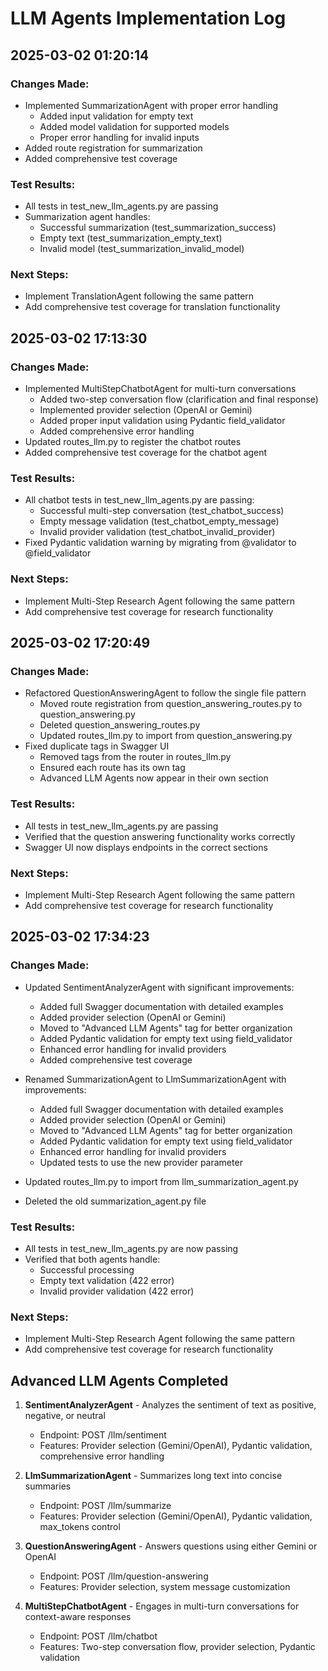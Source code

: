 # LLM Agents Implementation Log

## 2025-03-02 01:20:14

### Changes Made:
- Implemented SummarizationAgent with proper error handling
  - Added input validation for empty text
  - Added model validation for supported models
  - Proper error handling for invalid inputs
- Added route registration for summarization
- Added comprehensive test coverage

### Test Results:
- All tests in test_new_llm_agents.py are passing
- Summarization agent handles:
  - Successful summarization (test_summarization_success)
  - Empty text (test_summarization_empty_text)
  - Invalid model (test_summarization_invalid_model)

### Next Steps:
- Implement TranslationAgent following the same pattern
- Add comprehensive test coverage for translation functionality

## 2025-03-02 17:13:30

### Changes Made:
- Implemented MultiStepChatbotAgent for multi-turn conversations
  - Added two-step conversation flow (clarification and final response)
  - Implemented provider selection (OpenAI or Gemini)
  - Added proper input validation using Pydantic field_validator
  - Added comprehensive error handling
- Updated routes_llm.py to register the chatbot routes
- Added comprehensive test coverage for the chatbot agent

### Test Results:
- All chatbot tests in test_new_llm_agents.py are passing:
  - Successful multi-step conversation (test_chatbot_success)
  - Empty message validation (test_chatbot_empty_message)
  - Invalid provider validation (test_chatbot_invalid_provider)
- Fixed Pydantic validation warning by migrating from @validator to @field_validator

### Next Steps:
- Implement Multi-Step Research Agent following the same pattern
- Add comprehensive test coverage for research functionality

## 2025-03-02 17:20:49

### Changes Made:
- Refactored QuestionAnsweringAgent to follow the single file pattern
  - Moved route registration from question_answering_routes.py to question_answering.py
  - Deleted question_answering_routes.py
  - Updated routes_llm.py to import from question_answering.py
- Fixed duplicate tags in Swagger UI
  - Removed tags from the router in routes_llm.py
  - Ensured each route has its own tag
  - Advanced LLM Agents now appear in their own section

### Test Results:
- All tests in test_new_llm_agents.py are passing
- Verified that the question answering functionality works correctly
- Swagger UI now displays endpoints in the correct sections

### Next Steps:
- Implement Multi-Step Research Agent following the same pattern
- Add comprehensive test coverage for research functionality

## 2025-03-02 17:34:23

### Changes Made:
- Updated SentimentAnalyzerAgent with significant improvements:
  - Added full Swagger documentation with detailed examples
  - Added provider selection (OpenAI or Gemini)
  - Moved to "Advanced LLM Agents" tag for better organization
  - Added Pydantic validation for empty text using field_validator
  - Enhanced error handling for invalid providers
  - Added comprehensive test coverage

- Renamed SummarizationAgent to LlmSummarizationAgent with improvements:
  - Added full Swagger documentation with detailed examples
  - Added provider selection (OpenAI or Gemini)
  - Moved to "Advanced LLM Agents" tag for better organization
  - Added Pydantic validation for empty text using field_validator
  - Enhanced error handling for invalid providers
  - Updated tests to use the new provider parameter

- Updated routes_llm.py to import from llm_summarization_agent.py
- Deleted the old summarization_agent.py file

### Test Results:
- All tests in test_new_llm_agents.py are now passing
- Verified that both agents handle:
  - Successful processing
  - Empty text validation (422 error)
  - Invalid provider validation (422 error)

### Next Steps:
- Implement Multi-Step Research Agent following the same pattern
- Add comprehensive test coverage for research functionality

## Advanced LLM Agents Completed

1. **SentimentAnalyzerAgent** - Analyzes the sentiment of text as positive, negative, or neutral
   - Endpoint: POST /llm/sentiment
   - Features: Provider selection (Gemini/OpenAI), Pydantic validation, comprehensive error handling

2. **LlmSummarizationAgent** - Summarizes long text into concise summaries
   - Endpoint: POST /llm/summarize
   - Features: Provider selection (Gemini/OpenAI), Pydantic validation, max_tokens control

3. **QuestionAnsweringAgent** - Answers questions using either Gemini or OpenAI
   - Endpoint: POST /llm/question-answering
   - Features: Provider selection, system message customization

4. **MultiStepChatbotAgent** - Engages in multi-turn conversations for context-aware responses
   - Endpoint: POST /llm/chatbot
   - Features: Two-step conversation flow, provider selection, Pydantic validation